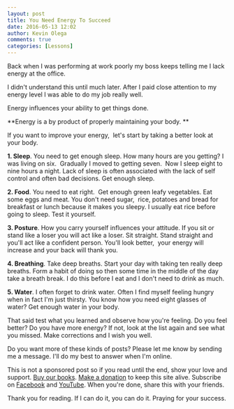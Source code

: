 ```yaml
---
layout: post
title: You Need Energy To Succeed
date: 2016-05-13 12:02
author: Kevin Olega
comments: true
categories: [Lessons]
---
```

Back when I was performing at work poorly my boss keeps telling me I lack energy at the office.

I didn't understand this until much later. 
After I paid close attention to my energy level I was able to do my job really well.

Energy influences your ability to get things done.

**Energy is a by product of properly maintaining your body. **

If you want to improve your energy,&nbsp; let's start by taking a better look at your body. 

**1. Sleep**. You need to get enough sleep. How many hours are you getting? I was living on six.  Gradually I moved to getting seven.  Now I sleep eight to nine hours a night. Lack of sleep is often associated with the lack of self control and often bad decisions. Get enough sleep.

**2. Food**. You need to eat right.  Get enough green leafy vegetables. Eat some eggs and meat. You don't need sugar,  rice, potatoes and bread for breakfast or lunch because it makes you sleepy. I usually eat rice before going to sleep. Test it yourself.

**3. Posture**. How you carry yourself influences your attitude. If you sit or stand like a loser you will act like a loser. Sit straight. Stand straight and you'll act like a confident person. You'll look better,  your energy will increase and your back will thank you.

**4. Breathing**. Take deep breaths. Start your day with taking ten really deep breaths. Form a habit of doing so then some time in the middle of the day take a breath break. I do this before I eat and I don't need to drink as much.

**5. Water**. I often forget to drink water. Often I find myself feeling hungry when in fact I'm just thirsty. You know how you need eight glasses of water? Get enough water in your body.

That said test what you learned and observe how you're feeling. Do you feel better? Do you have more energy? If not, look at the list again and see what you missed. Make corrections and I wish you well.

Do you want more of these kinds of posts? Please let me know by sending me a message. I'll do my best to answer when I'm online.

This is not a sponsored post so if you read until the end, show your love and support. [Buy our books](http://callcentertrainingtips.com/promos/).  [Make a donation](http://callcentertrainingtips.com/support/) to keep this site alive. Subscribe on [Facebook](https://www.facebook.com/callcentertrainingtips/) and [YouTube](https://www.youtube.com/channel/UCSRyiovg_InMdQAe7Fn0LtA). When you're done, share this with your friends. 

Thank you for reading. If I can do it, you can do it. Praying for your success.
